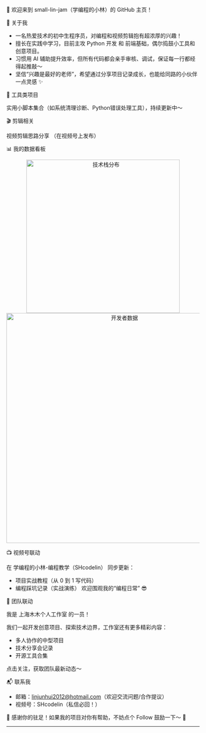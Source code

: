 🚀 欢迎来到 small-lin-jam（学编程的小林）的 GitHub 主页！
 
🌟 关于我
 
- 一名热爱技术的初中生程序员，对编程和视频剪辑抱有超浓厚的兴趣！
- 擅长在实践中学习，目前主攻 Python 开发 和 前端基础，偶尔捣鼓小工具和创意项目。
- 习惯用 AI 辅助提升效率，但所有代码都会亲手审核、调试，保证每一行都经得起推敲～
- 坚信“兴趣是最好的老师”，希望通过分享项目记录成长，也能给同路的小伙伴一点灵感 ✨
 
🎯 工具类项目

实用小脚本集合（如系统清理诊断、Python错误处理工具），持续更新中～

🎬 剪辑相关

视频剪辑思路分享
（在视频号上发布）

📊 我的数据看板

<div align="center">  
  <img src="https://github-readme-stats.vercel.app/api/top-langs/?username=small-lin-jam&layout=pie&theme=tokyonight" alt="技术栈分布" width="400">  
  <br>  
  <img src="https://github-readme-stats.vercel.app/api?username=small-lin-jam&show_icons=true&theme=tokyonight&locale=cn" alt="开发者数据" width="600">  
</div>  

 
📺 视频号联动
 
在 学编程的小林-编程教学（SHcodelin） 同步更新：
 
- 项目实战教程（从 0 到 1 写代码）
- 编程踩坑记录（实战演练）
欢迎围观我的“编程日常” 😎
 
👥 团队联动
 
我是 上海木木个人工作室 的一员！

我们一起开发创意项目、探索技术边界，工作室还有更多精彩内容：
 
- 多人协作的中型项目
- 技术分享会记录
- 开源工具合集
 
点击关注，获取团队最新动态～
 
📬 联系我
 
- 邮箱：linjunhui2012@hotmail.com（欢迎交流问题/合作提议）
- 视频号：SHcodelin（私信必回！）

🌟 感谢你的驻足！如果我的项目对你有帮助，不妨点个 Follow 鼓励一下～ 🌟 

<hr>
